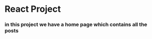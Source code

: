<h1>React Project</h1>

<h3>in this project we have a home page which contains all the posts</h3>
 
